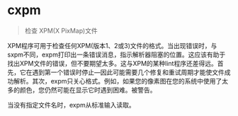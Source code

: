 # cxpm

> 检查 XPM(X PixMap)文件

XPM程序可用于检查任何XPM(版本1、2或3)文件的格式。当出现错误时，与sxpm不同，expm打印出一条错误消息，指示解析器阻塞的位置。这应该有助于找出XPM文件的错误，但不要期望太多。这与XPM的某种lint程序还差得远。首先，它在遇到第一个错误时停止—因此可能需要几个修复和重试周期才能使文件成功解析。其次，expm只关心格式。例如，如果您的像素图在您的系统中使用了太多的颜色，您仍然可能在显示它时遇到困难。被警告。

当没有指定文件名时，expm从标准输入读取。
